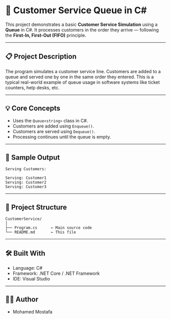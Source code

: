 # 👥 Customer Service Queue in C#

This project demonstrates a basic **Customer Service Simulation** using a **Queue** in C#. It processes customers in the order they arrive — following the **First-In, First-Out (FIFO)** principle.

---

## 📋 Project Description

The program simulates a customer service line. Customers are added to a queue and served one by one in the same order they entered. This is a typical real-world example of queue usage in software systems like ticket counters, help desks, etc.

---

## 💡 Core Concepts

- Uses the `Queue<string>` class in C#.
- Customers are added using `Enqueue()`.
- Customers are served using `Dequeue()`.
- Processing continues until the queue is empty.

---

## 🧪 Sample Output

```
Serving Customers:

Serving: Customer1  
Serving: Customer2  
Serving: Customer3
```

---

## 📁 Project Structure

```
CustomerService/
│
├── Program.cs      ← Main source code
└── README.md       ← This file
```

---

## 🛠️ Built With

- Language: C#  
- Framework: .NET Core / .NET Framework  
- IDE: Visual Studio

---

## 👨‍💻 Author

- Mohamed Mostafa
